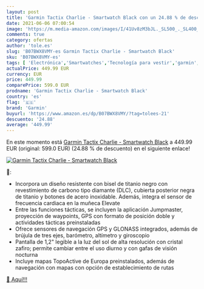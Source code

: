 ```yaml
---
layout: post
title: 'Garmin Tactix Charlie - Smartwatch Black con un 24.88 % de descuento'
date: 2021-06-06 07:00:54
image: 'https://m.media-amazon.com/images/I/41Uv8zM3bJL._SL500_._SL400_.jpg'
comments: true
category: ofertas
author: 'tole.es'
slug: 'B07BWX8VMY-es Garmin Tactix Charlie - Smartwatch Black'
sku: 'B07BWX8VMY-es'
tags: [ 'Electrónica','Smartwatches','Tecnología para vestir','garmin','smartwatch', ]
actualPrice: 449.99 EUR
currency: EUR
price: 449.99
comparePrice: 599.0 EUR
prodname: 'Garmin Tactix Charlie - Smartwatch Black'
country: 'es'
flag: '🇪🇸'
brand: 'Garmin'
buyurl: 'https://www.amazon.es/dp/B07BWX8VMY/?tag=tolees-21'
descuento: '24.88'
average: '449.99'
---
```


En este momento está [Garmin Tactix Charlie - Smartwatch Black](https://www.amazon.es/dp/B07BWX8VMY/?tag=tolees-21) a 449.99 EUR (original: 599.0 EUR) (24.88 %  de descuento) en el siguiente enlace!

[![Garmin Tactix Charlie - Smartwatch Black](https://m.media-amazon.com/images/I/41Uv8zM3bJL._SL500_._SL400_.jpg)](https://www.amazon.es/dp/B07BWX8VMY/?tag=tolees-21)

🔎:

- Incorpora un diseño resistente con bisel de titanio negro con revestimiento de carbono tipo diamante (DLC), cubierta posterior negra de titanio y botones de acero inoxidable. Además, integra el sensor de frecuencia cardiaca en la muñeca Elevate
- Entre las funciones tácticas, se incluyen la aplicación Jumpmaster, proyección de waypoints, GPS con formato de posición doble y actividades tácticas preinstaladas
- Ofrece sensores de navegación GPS y GLONASS integrados, además de brújula de tres ejes, barómetro, altímetro y giroscopio
- Pantalla de 1,2" legible a la luz del sol de alta resolución con cristal zafiro; permite cambiar entre el uso diurno y con gafas de visión nocturna
- Incluye mapas TopoActive de Europa preinstalados, además de navegación con mapas con opción de establecimiento de rutas

[🛒 Aquí!!!](https://www.amazon.es/dp/B07BWX8VMY/?tag=tolees-21)
